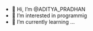 - 👋 Hi, I’m @ADITYA_PRADHAN
- 👀 I’m interested in programmig
- 🌱 I’m currently learning ...


<!---
ADITYAPRADHAN990/ADITYAPRADHAN990 is a ✨ special ✨ repository because its `README.md` (this file) appears on your GitHub profile.
You can click the Preview link to take a look at your changes.
--->

